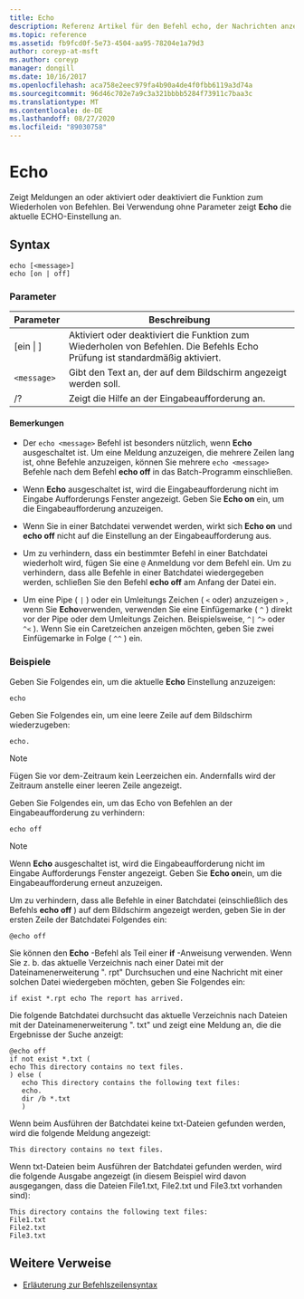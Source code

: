 ```yaml
---
title: Echo
description: Referenz Artikel für den Befehl echo, der Nachrichten anzeigt oder das Befehls Echo Feature aktiviert oder deaktiviert.
ms.topic: reference
ms.assetid: fb9fcd0f-5e73-4504-aa95-78204e1a79d3
author: coreyp-at-msft
ms.author: coreyp
manager: dongill
ms.date: 10/16/2017
ms.openlocfilehash: aca758e2eec979fa4b90a4de4f0fbb6119a3d74a
ms.sourcegitcommit: 96d46c702e7a9c3a321bbbb5284f73911c7baa3c
ms.translationtype: MT
ms.contentlocale: de-DE
ms.lasthandoff: 08/27/2020
ms.locfileid: "89030758"
---
```

# <a name="echo"></a>Echo

Zeigt Meldungen an oder aktiviert oder deaktiviert die Funktion zum Wiederholen von Befehlen. Bei Verwendung ohne Parameter zeigt **Echo** die aktuelle ECHO-Einstellung an.

## <a name="syntax"></a>Syntax

```
echo [<message>]
echo [on | off]
```

### <a name="parameters"></a>Parameter

| Parameter | Beschreibung |
| --------- | ----------- |
| [ein \| ] | Aktiviert oder deaktiviert die Funktion zum Wiederholen von Befehlen. Die Befehls Echo Prüfung ist standardmäßig aktiviert. |
| `<message>` | Gibt den Text an, der auf dem Bildschirm angezeigt werden soll. |
| /? | Zeigt die Hilfe an der Eingabeaufforderung an. |

#### <a name="remarks"></a>Bemerkungen

- Der `echo <message>` Befehl ist besonders nützlich, wenn **Echo** ausgeschaltet ist. Um eine Meldung anzuzeigen, die mehrere Zeilen lang ist, ohne Befehle anzuzeigen, können Sie mehrere `echo <message>` Befehle nach dem Befehl **echo off** in das Batch-Programm einschließen.

- Wenn **Echo** ausgeschaltet ist, wird die Eingabeaufforderung nicht im Eingabe Aufforderungs Fenster angezeigt. Geben Sie **Echo on** ein, um die Eingabeaufforderung anzuzeigen.

- Wenn Sie in einer Batchdatei verwendet werden, wirkt sich **Echo on** und **echo off** nicht auf die Einstellung an der Eingabeaufforderung aus.

- Um zu verhindern, dass ein bestimmter Befehl in einer Batchdatei wiederholt wird, fügen Sie eine `@` Anmeldung vor dem Befehl ein. Um zu verhindern, dass alle Befehle in einer Batchdatei wiedergegeben werden, schließen Sie den Befehl **echo off** am Anfang der Datei ein.

- Um eine Pipe ( `|` ) oder ein Umleitungs Zeichen ( `<` oder) anzuzeigen `>` , wenn Sie **Echo**verwenden, verwenden Sie eine Einfügemarke ( `^` ) direkt vor der Pipe oder dem Umleitungs Zeichen. Beispielsweise, `^|` `^>` oder `^<` ). Wenn Sie ein Caretzeichen anzeigen möchten, geben Sie zwei Einfügemarke in Folge ( `^^` ) ein.

### <a name="examples"></a>Beispiele

Geben Sie Folgendes ein, um die aktuelle **Echo** Einstellung anzuzeigen:

```
echo
```

Geben Sie Folgendes ein, um eine leere Zeile auf dem Bildschirm wiederzugeben:

```
echo.
```

> [!NOTE]
> Fügen Sie vor dem-Zeitraum kein Leerzeichen ein. Andernfalls wird der Zeitraum anstelle einer leeren Zeile angezeigt.

Geben Sie Folgendes ein, um das Echo von Befehlen an der Eingabeaufforderung zu verhindern:

```
echo off
```

> [!NOTE]
> Wenn **Echo** ausgeschaltet ist, wird die Eingabeaufforderung nicht im Eingabe Aufforderungs Fenster angezeigt. Geben Sie **Echo on**ein, um die Eingabeaufforderung erneut anzuzeigen.

Um zu verhindern, dass alle Befehle in einer Batchdatei (einschließlich des Befehls **echo off** ) auf dem Bildschirm angezeigt werden, geben Sie in der ersten Zeile der Batchdatei Folgendes ein:

```
@echo off
```

Sie können den **Echo** -Befehl als Teil einer **if** -Anweisung verwenden. Wenn Sie z. b. das aktuelle Verzeichnis nach einer Datei mit der Dateinamenerweiterung ". rpt" Durchsuchen und eine Nachricht mit einer solchen Datei wiedergeben möchten, geben Sie Folgendes ein:

```
if exist *.rpt echo The report has arrived.
```

Die folgende Batchdatei durchsucht das aktuelle Verzeichnis nach Dateien mit der Dateinamenerweiterung ". txt" und zeigt eine Meldung an, die die Ergebnisse der Suche anzeigt:

```
@echo off
if not exist *.txt (
echo This directory contains no text files.
) else (
   echo This directory contains the following text files:
   echo.
   dir /b *.txt
   )
```

Wenn beim Ausführen der Batchdatei keine txt-Dateien gefunden werden, wird die folgende Meldung angezeigt:

```
This directory contains no text files.
```

Wenn txt-Dateien beim Ausführen der Batchdatei gefunden werden, wird die folgende Ausgabe angezeigt (in diesem Beispiel wird davon ausgegangen, dass die Dateien File1.txt, File2.txt und File3.txt vorhanden sind):

```
This directory contains the following text files:
File1.txt
File2.txt
File3.txt
```

## <a name="additional-references"></a>Weitere Verweise

- [Erläuterung zur Befehlszeilensyntax](command-line-syntax-key.md)
